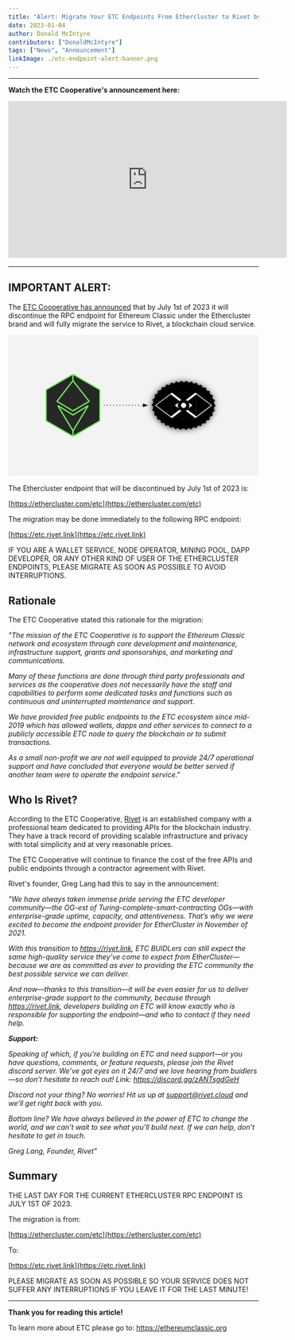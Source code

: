 ```yaml
---
title: "Alert: Migrate Your ETC Endpoints From Ethercluster to Rivet by July 1st, 2023"
date: 2023-01-04
author: Donald McIntyre
contributors: ["DonaldMcIntyre"]
tags: ["News", "Announcement"]
linkImage: ./etc-endpoint-alert-banner.png
---
```


---
**Watch the ETC Cooperative's announcement here:**

<iframe width="560" height="315" src="https://www.youtube.com/embed/gYaL-yJCPB0" title="YouTube video player" frameborder="0" allow="accelerometer; autoplay; clipboard-write; encrypted-media; gyroscope; picture-in-picture; web-share" allowfullscreen></iframe>

---

## IMPORTANT ALERT:

The [ETC Cooperative has announced](https://etccooperative.org/posts/2023-01-02-the-ethereum-classic-rpc-url-is-changing-from-ethercluster-to-rivet-en) that by July 1st of 2023 it will discontinue the RPC endpoint for Ethereum Classic under the Ethercluster brand and will fully migrate the service to Rivet, a blockchain cloud service.

![From Ethercluster to Rivet.](./etc-endpoint-alert-banner.png)

The Ethercluster endpoint that will be discontinued by July 1st of 2023 is:

[https://ethercluster.com/etc](https://ethercluster.com/etc)

The migration may be done immediately to the following RPC endpoint:

[https://etc.rivet.link](https://etc.rivet.link)

IF YOU ARE A WALLET SERVICE, NODE OPERATOR, MINING POOL, DAPP DEVELOPER, OR ANY OTHER KIND OF USER OF THE ETHERCLUSTER ENDPOINTS, PLEASE MIGRATE AS SOON AS POSSIBLE TO AVOID INTERRUPTIONS.

## Rationale

The ETC Cooperative stated this rationale for the migration:

*"The mission of the ETC Cooperative is to support the Ethereum Classic network and ecosystem through core development and maintenance, infrastructure support, grants and sponsorships, and marketing and communications.*

*Many of these functions are done through third party professionals and services as the cooperative does not necessarily have the staff and capabilities to perform some dedicated tasks and functions such as continuous and uninterrupted maintenance and support.*

*We have provided free public endpoints to the ETC ecosystem since mid-2019 which has allowed wallets, dapps and other services to connect to a publicly accessible ETC node to query the blockchain or to submit transactions.*

*As a small non-profit we are not well equipped to provide 24/7 operational support and have concluded that everyone would be better served if another team were to operate the endpoint service."*

## Who Is Rivet?

According to the ETC Cooperative, [Rivet](https://rivet.cloud) is an established company with a professional team dedicated to providing APIs for the blockchain industry. They have a track record of providing scalable infrastructure and privacy with total simplicity and at very reasonable prices.

The ETC Cooperative will continue to finance the cost of the free APIs and public endpoints through a contractor agreement with Rivet.

Rivet's founder, Greg Lang had this to say in the announcement:

*"We have always taken immense pride serving the ETC developer community—the OG-est of Turing-complete-smart-contracting OGs—with enterprise-grade uptime, capacity, and attentiveness. That’s why we were excited to become the endpoint provider for EtherCluster in November of 2021.*

*With this transition to https://rivet.link, ETC BUIDLers can still expect the same high-quality service they’ve come to expect from EtherCluster—because we are as committed as ever to providing the ETC community the best possible service we can deliver.*

*And now—thanks to this transition—it will be even easier for us to deliver enterprise-grade support to the community, because through https://rivet.link, developers building on ETC will know exactly who is responsible for supporting the endpoint—and who to contact if they need help.*

***Support:***

*Speaking of which, if you’re building on ETC and need support—or you have questions, comments, or feature requests, please join the Rivet discord server. We’ve got eyes on it 24/7 and we love hearing from buidlers—so don’t hesitate to reach out! Link: https://discord.gg/zANTsgdGeH*

*Discord not your thing? No worries! Hit us up at support@rivet.cloud and we’ll get right back with you.*

*Bottom line? We have always believed in the power of ETC to change the world, and we can’t wait to see what you’ll build next. If we can help, don’t hesitate to get in touch.*

*Greg Lang, Founder, Rivet"*

## Summary

THE LAST DAY FOR THE CURRENT ETHERCLUSTER RPC ENDPOINT IS JULY 1ST OF 2023.

The migration is from:

[https://ethercluster.com/etc](https://ethercluster.com/etc)

To:

[https://etc.rivet.link](https://etc.rivet.link)

PLEASE MIGRATE AS SOON AS POSSIBLE SO YOUR SERVICE DOES NOT SUFFER ANY INTERRUPTIONS IF YOU LEAVE IT FOR THE LAST MINUTE!

---

**Thank you for reading this article!**

To learn more about ETC please go to: https://ethereumclassic.org
